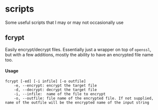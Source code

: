 # scripts
Some useful scripts that I may or may not occasionally use

## fcrypt
Easily encrypt/decrypt files. Essentially just a wrapper on top of `openssl`, but with a few additions, mostly the ability to have an encrypted file name too.
#### Usage
	fcrypt [-ed] [-i infile] [-o outfile]
		-e, --encrypt: encrypt the target file
		-d, --decrypt: decrypt the target file
		-i, --infile:  name of the file to encrypt
		-o, --outfile: file name of the encrypted file. If not supplied, name of the outfile will be the encrypted name of the input string
